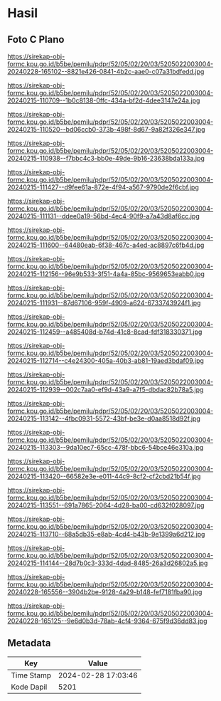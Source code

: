 # Hasil

## Foto C Plano

https://sirekap-obj-formc.kpu.go.id/b5be/pemilu/pdpr/52/05/02/20/03/5205022003004-20240228-165102--8821e426-0841-4b2c-aae0-c07a31bdfedd.jpg

https://sirekap-obj-formc.kpu.go.id/b5be/pemilu/pdpr/52/05/02/20/03/5205022003004-20240215-110709--1b0c8138-0ffc-434a-bf2d-4dee3147e24a.jpg

https://sirekap-obj-formc.kpu.go.id/b5be/pemilu/pdpr/52/05/02/20/03/5205022003004-20240215-110520--bd06ccb0-373b-498f-8d67-9a82f326e347.jpg

https://sirekap-obj-formc.kpu.go.id/b5be/pemilu/pdpr/52/05/02/20/03/5205022003004-20240215-110938--f7bbc4c3-bb0e-49de-9b16-23638bda133a.jpg

https://sirekap-obj-formc.kpu.go.id/b5be/pemilu/pdpr/52/05/02/20/03/5205022003004-20240215-111427--d9fee61a-872e-4f94-a567-9790de2f6cbf.jpg

https://sirekap-obj-formc.kpu.go.id/b5be/pemilu/pdpr/52/05/02/20/03/5205022003004-20240215-111131--ddee0a19-56bd-4ec4-90f9-a7a43d8af6cc.jpg

https://sirekap-obj-formc.kpu.go.id/b5be/pemilu/pdpr/52/05/02/20/03/5205022003004-20240215-111600--64480eab-6f38-467c-a4ed-ac8897c6fb4d.jpg

https://sirekap-obj-formc.kpu.go.id/b5be/pemilu/pdpr/52/05/02/20/03/5205022003004-20240215-112156--96e9b533-3f51-4a4a-85bc-9569653eabb0.jpg

https://sirekap-obj-formc.kpu.go.id/b5be/pemilu/pdpr/52/05/02/20/03/5205022003004-20240215-111931--87d67106-959f-4909-a624-6733743924f1.jpg

https://sirekap-obj-formc.kpu.go.id/b5be/pemilu/pdpr/52/05/02/20/03/5205022003004-20240215-112459--a485408d-b74d-41c8-8cad-fdf318330371.jpg

https://sirekap-obj-formc.kpu.go.id/b5be/pemilu/pdpr/52/05/02/20/03/5205022003004-20240215-112714--c4e24300-405a-40b3-ab81-19aed3bdaf09.jpg

https://sirekap-obj-formc.kpu.go.id/b5be/pemilu/pdpr/52/05/02/20/03/5205022003004-20240215-112939--002c7aa0-ef9d-43a9-a7f5-dbdac82b78a5.jpg

https://sirekap-obj-formc.kpu.go.id/b5be/pemilu/pdpr/52/05/02/20/03/5205022003004-20240215-113142--4fbc0931-5572-43bf-be3e-d0aa8518d92f.jpg

https://sirekap-obj-formc.kpu.go.id/b5be/pemilu/pdpr/52/05/02/20/03/5205022003004-20240215-113303--9da10ec7-65cc-478f-bbc6-54bce46e310a.jpg

https://sirekap-obj-formc.kpu.go.id/b5be/pemilu/pdpr/52/05/02/20/03/5205022003004-20240215-113420--66582e3e-e011-44c9-8cf2-cf2cbd21b54f.jpg

https://sirekap-obj-formc.kpu.go.id/b5be/pemilu/pdpr/52/05/02/20/03/5205022003004-20240215-113551--691a7865-2064-4d28-ba00-cd632f028097.jpg

https://sirekap-obj-formc.kpu.go.id/b5be/pemilu/pdpr/52/05/02/20/03/5205022003004-20240215-113710--68a5db35-e8ab-4cd4-b43b-9e1399a6d212.jpg

https://sirekap-obj-formc.kpu.go.id/b5be/pemilu/pdpr/52/05/02/20/03/5205022003004-20240215-114144--28d7b0c3-333d-4dad-8485-26a3d26802a5.jpg

https://sirekap-obj-formc.kpu.go.id/b5be/pemilu/pdpr/52/05/02/20/03/5205022003004-20240228-165556--3904b2be-9128-4a29-b148-fef7181fba90.jpg

https://sirekap-obj-formc.kpu.go.id/b5be/pemilu/pdpr/52/05/02/20/03/5205022003004-20240228-165125--9e6d0b3d-78ab-4cf4-9364-675f9d36dd83.jpg


## Metadata

| Key        | Value               |
| ---------- | ------------------- |
| Time Stamp | 2024-02-28 17:03:46 |
| Kode Dapil | 5201                |



